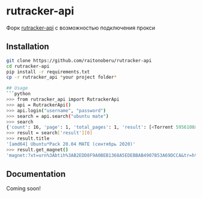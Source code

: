 # rutracker-api
Форк <a href='https://github.com/raitonoberu/rutracker-api'>rutracker-api</a> с возможностью подключения прокси

## Installation
```bash
git clone https://github.com/raitonoberu/rutracker-api
cd rutracker-api
pip install -r requirements.txt
cp -r rutracker_api *your project folder*

## Usage
```python
>>> from rutracker_api import RutrackerApi
>>> api = RutrackerApi()
>>> api.login("username", "password")
>>> search = api.search("ubuntu mate")
>>> search
{'count': 16, 'page': 1, 'total_pages': 1, 'result': [<Torrent 5956108>, <Torrent 5942849>, <Torrent 5710800>, <Torrent 5560789>, <Torrent 5533679>, <Torrent 5345515>, <Torrent 5336791>, <Torrent 5257800>, <Torrent 5099277>, <Torrent 4358219>, <Torrent 4857137>, <Torrent 4791999>, <Torrent 4692014>, <Torrent 4565546>, <Torrent 4348745>, <Torrent 4144976>]}
>>> result = search['result'][0]
>>> result.title
'[amd64] Ubuntu*Pack 20.04 MATE (сентябрь 2020)'
>>> result.get_magnet()
'magnet:?xt=urn%3Abtih%3AB2EDD8F9A0BEB1368A5EDEBBAB4907B53A69DCCA&tr=http%3A%2F%2Fbt2.t-ru.org%2Fann%3Fmagnet&dn=%5Bamd64%5D+Ubuntu%2APack+20.04+MATE+%28%D1%81%D0%B5%D0%BD%D1%82%D1%8F%D0%B1%D1%80%D1%8C+2020%29&as=http%3A%2F%2Frutracker.org%2Fforum%2Fviewtopic.php%3Ft%3D5956108'
```

## Documentation
Coming soon!
